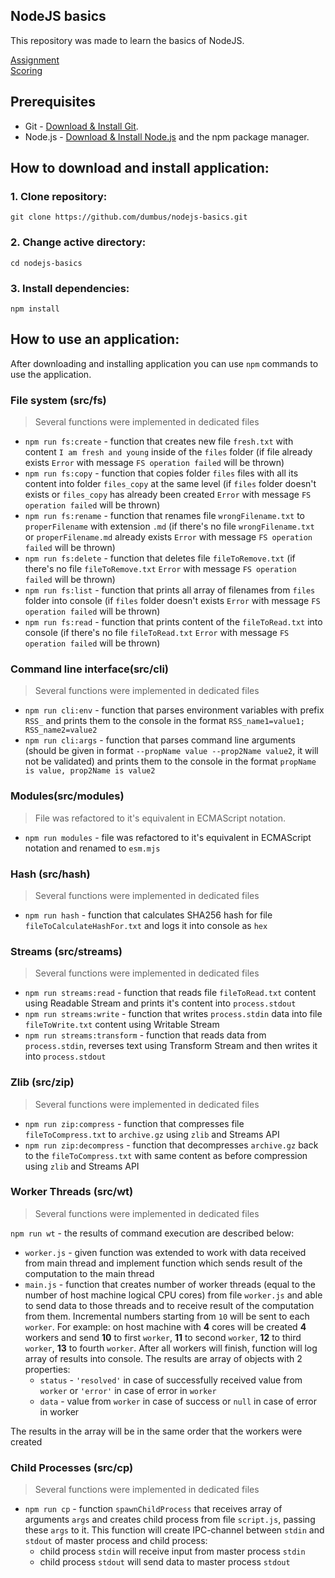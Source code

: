 ## NodeJS basics

This repository was made to learn the basics of NodeJS.

[Assignment](https://github.com/AlreadyBored/nodejs-assignments/blob/main/assignments/nodejs-basics/assignment.md)  
[Scoring](https://github.com/AlreadyBored/nodejs-assignments/blob/main/assignments/nodejs-basics/score.md)

## Prerequisites

- Git - [Download & Install Git](https://git-scm.com/downloads).
- Node.js - [Download & Install Node.js](https://nodejs.org/en/download/) and the npm package manager.

## How to download and install application:

### 1. Clone repository:
```
git clone https://github.com/dumbus/nodejs-basics.git
```
### 2. Change active directory:
```
cd nodejs-basics
```
### 3. Install dependencies:
```
npm install
```

## How to use an application:

After downloading and installing application you can use `npm` commands to use the application.

### File system (src/fs)

> Several functions were implemented in dedicated files

- `npm run fs:create` - function that creates new file `fresh.txt` with content `I am fresh and young` inside of the `files` folder (if file already exists `Error` with message `FS operation failed` will be thrown)
- `npm run fs:copy` - function that copies folder `files` files with all its content into folder `files_copy` at the same level (if `files` folder doesn't exists or `files_copy` has already been created `Error` with message `FS operation failed` will be thrown)
- `npm run fs:rename` - function that renames file `wrongFilename.txt` to `properFilename` with extension `.md` (if there's no file `wrongFilename.txt` or `properFilename.md` already exists `Error` with message `FS operation failed` will be thrown)
- `npm run fs:delete` - function that deletes file `fileToRemove.txt` (if there's no file `fileToRemove.txt` `Error` with message `FS operation failed` will be thrown)
- `npm run fs:list` - function that prints all array of filenames from `files` folder into console (if `files` folder doesn't exists `Error` with message `FS operation failed` will be thrown)
- `npm run fs:read` - function that prints content of the `fileToRead.txt` into console (if there's no file `fileToRead.txt` `Error` with message `FS operation failed` will be thrown)

### Command line interface(src/cli)

> Several functions were implemented in dedicated files

- `npm run cli:env` - function that parses environment variables with prefix `RSS_` and prints them to the console in the format `RSS_name1=value1; RSS_name2=value2`
- `npm run cli:args` - function that parses command line arguments (should be given in format `--propName value --prop2Name value2`, it will not be validated) and prints them to the console in the format `propName is value, prop2Name is value2`

### Modules(src/modules)

> File was refactored to it's equivalent in ECMAScript notation.

- `npm run modules` -  file was refactored to it's equivalent in ECMAScript notation and renamed to `esm.mjs`

### Hash (src/hash)

> Several functions were implemented in dedicated files

- `npm run hash` - function that calculates SHA256 hash for file `fileToCalculateHashFor.txt` and logs it into console as `hex`

### Streams (src/streams)

> Several functions were implemented in dedicated files

- `npm run streams:read` - function that reads file `fileToRead.txt` content using Readable Stream and prints it's content into `process.stdout`
- `npm run streams:write` - function that writes `process.stdin` data into file `fileToWrite.txt` content using Writable Stream
- `npm run streams:transform` - function that reads data from `process.stdin`, reverses text using Transform Stream and then writes it into `process.stdout`

### Zlib (src/zip)

> Several functions were implemented in dedicated files

- `npm run zip:compress` - function that compresses file `fileToCompress.txt` to `archive.gz` using `zlib` and Streams API
- `npm run zip:decompress` - function that decompresses `archive.gz` back to the `fileToCompress.txt` with same content as before compression using `zlib` and Streams API

### Worker Threads (src/wt)

> Several functions were implemented in dedicated files

`npm run wt` - the results of command execution are described below:  

- `worker.js` - given function was extended to work with data received from main thread and implement function which sends result of the computation to the main thread
- `main.js` - function that creates number of worker threads (equal to the number of host machine logical CPU cores) from file `worker.js` and able to send data to those threads and to receive result of the computation from them. Incremental numbers starting from `10` will be sent to each `worker`. For example: on host machine with **4** cores will be created **4** workers and send **10** to first `worker`, **11** to second `worker`, **12** to third `worker`, **13** to fourth `worker`. After all workers will finish, function will log array of results into console. The results are array of objects with 2 properties:
    - `status` - `'resolved'` in case of successfully received value from `worker` or `'error'` in case of error in `worker`
    - `data` - value from `worker` in case of success or `null` in case of error in worker  

The results in the array will be in the same order that the workers were created

### Child Processes (src/cp)

> Several functions were implemented in dedicated files

- `npm run cp` - function `spawnChildProcess` that receives array of arguments `args` and creates child process from file `script.js`, passing these `args` to it. This function will create IPC-channel between `stdin` and `stdout` of master process and child process:
    - child process `stdin` will receive input from master process `stdin`
    - child process `stdout` will send data to master process `stdout`
